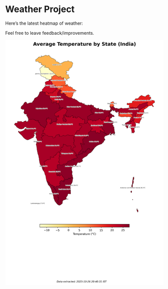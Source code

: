 # Weather Project

Here’s the latest heatmap of weather:

Feel free to leave feedback/improvements.

![India Heatmap](docs/assets/india_heatmap.png?v=FE39E9)
